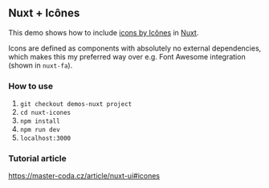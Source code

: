 ## Nuxt + Icônes
This demo shows how to include [icons by Icônes](https://icones.js.org/) in [Nuxt](https://nuxt.com/).

Icons are defined as components with absolutely no external dependencies, which makes this my preferred way 
over e.g. Font Awesome integration (shown in `nuxt-fa`).

### How to use
1. `git checkout demos-nuxt project`
2. `cd nuxt-icones`
3. `npm install`
4. `npm run dev` 
5. `localhost:3000` 

### Tutorial article
https://master-coda.cz/article/nuxt-ui#icones
